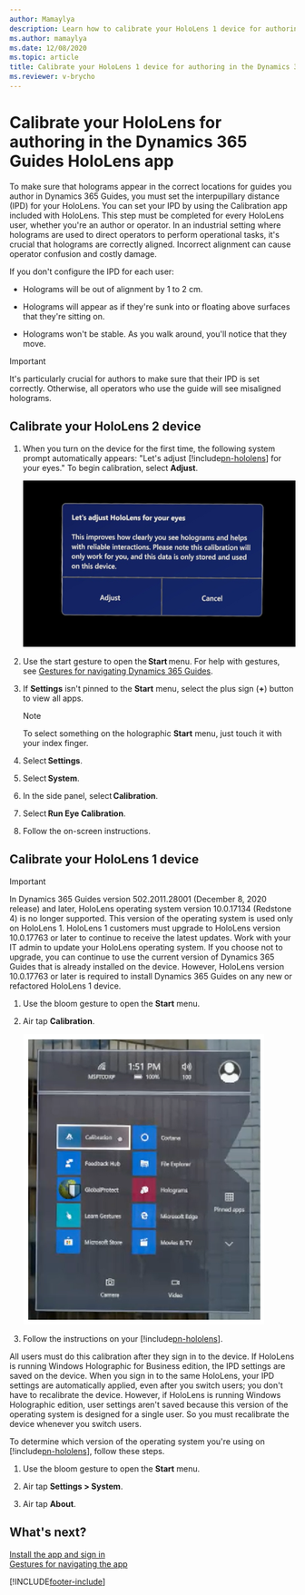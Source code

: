 ```yaml
---
author: Mamaylya
description: Learn how to calibrate your HoloLens 1 device for authoring in the Microsoft Dynamics 365 Guides HoloLens app.
ms.author: mamaylya
ms.date: 12/08/2020
ms.topic: article
title: Calibrate your HoloLens 1 device for authoring in the Dynamics 365 Guides HoloLens app
ms.reviewer: v-brycho
---
```


# Calibrate your HoloLens for authoring in the Dynamics 365 Guides HoloLens app

To make sure that holograms appear in the correct locations for guides you author in Dynamics 365 Guides, you must set the interpupillary distance (IPD) for your HoloLens. You can set your IPD by using the Calibration app included with HoloLens. This step must be completed for every HoloLens user, whether you're an author or operator. In an industrial setting where holograms are used to direct operators to perform operational tasks, it's crucial that holograms are correctly aligned. Incorrect alignment can cause operator confusion and costly damage. 

If you don't configure the IPD for each user:

- Holograms will be out of alignment by 1 to 2 cm.

- Holograms will appear as if they're sunk into or floating above surfaces that they're sitting on.

- Holograms won't be stable. As you walk around, you'll notice that they move.

> [!IMPORTANT]
> It's particularly crucial for authors to make sure that their IPD is set correctly. Otherwise, all operators who use the guide will see misaligned holograms.

## Calibrate your HoloLens 2 device

1. When you turn on the device for the first time, the following system prompt automatically appears: "Let's adjust [!include[pn-hololens](../includes/pn-hololens.md)] for your eyes." To begin calibration, select **Adjust**.

    ![Adjust prompt](media/adjust-prompt-HL2-calibration.png "Adjust prompt")

2. Use the start gesture to open the **Start** menu. For help with gestures, see [Gestures for navigating Dynamics 365 Guides](authoring-gestures-HL2.md).

3. If **Settings** isn't pinned to the **Start** menu, select the plus sign (**+**) button to view all apps.

    > [!NOTE]
    > To select something on the holographic **Start** menu, just touch it with your index finger.

4. Select **Settings**.

5. Select **System**.

6. In the side panel, select **Calibration**.

7. Select **Run Eye Calibration**.

8. Follow the on-screen instructions.

## Calibrate your HoloLens 1 device

> [!IMPORTANT]
> In Dynamics 365 Guides version 502.2011.28001 (December 8, 2020 release) and later, HoloLens operating system version 10.0.17134 (Redstone 4) is no longer supported. This version of the operating system is used only on HoloLens 1. HoloLens 1 customers must upgrade to HoloLens version 10.0.17763 or later to continue to receive the latest updates. Work with your IT admin to update your HoloLens operating system. If you choose not to upgrade, you can continue to use the current version of Dynamics 365 Guides that is already installed on the device. However, HoloLens version 10.0.17763 or later is required to install Dynamics 365 Guides on any new or refactored HoloLens 1 device. 

1. Use the bloom gesture to open the **Start** menu.

2. Air tap **Calibration**.

    ![Calibration button](media/hololens-calibration.PNG "Calibration button")

3. Follow the instructions on your [!include[pn-hololens](../includes/pn-hololens.md)].

All users must do this calibration after they sign in to the device. If HoloLens is running Windows Holographic for Business edition, the IPD settings are saved on the device. When you sign in to the same HoloLens, your IPD settings are automatically applied, even after you switch users; you don't have to recalibrate the device. However, if HoloLens is running Windows Holographic edition, user settings aren't saved because this version of the operating system is designed for a single user. So you must recalibrate the device whenever you switch users.

To determine which version of the operating system you're using on [!include[pn-hololens](../includes/pn-hololens.md)], follow these steps.

1. Use the bloom gesture to open the **Start** menu.

2. Air tap **Settings \> System**.

3. Air tap **About**.

## What's next?

[Install the app and sign in](install-sign-in-hololens-app.md)<br>
[Gestures for navigating the app](authoring-gestures.md)<br>


[!INCLUDE[footer-include](../includes/footer-banner.md)]